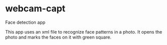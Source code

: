 # webcam-capt
Face detection app

This app uses an xml file to recognize face patterns in a photo. It opens the photo and marks the faces on it with green square.
